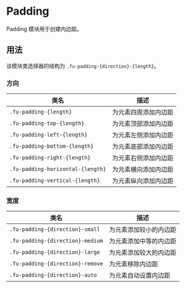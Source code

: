 # Padding

Padding 模块用于创建内边距。

## 用法

该模块类选择器的结构为 `.fu-padding-{direction}-{length}`。

### 方向

| 类名                              | 描述                 |
|-----------------------------------|----------------------|
| `.fu-padding-{length}`            | 为元素四周添加内边距 |
| `.fu-padding-top-{length}`        | 为元素顶部添加内边距 |
| `.fu-padding-left-{length}`       | 为元素左侧添加内边距 |
| `.fu-padding-bottom-{length}`     | 为元素底部添加内边距 |
| `.fu-padding-right-{length}`      | 为元素右侧添加内边距 |
| `.fu-padding-horizontal-{length}` | 为元素横向添加内边距 |
| `.fu-padding-vertical-{length}`   | 为元素纵向添加内边距 |

### 宽度

| 类名                             | 描述                   |
|----------------------------------|------------------------|
| `.fu-padding-{direction}-small`  | 为元素添加较小的内边距 |
| `.fu-padding-{direction}-medium` | 为元素添加中等的内边距 |
| `.fu-padding-{direction}-large`  | 为元素添加较大的内边距 |
| `.fu-padding-{direction}-remove` | 为元素移除内边距       |
| `.fu-padding-{direction}-auto`   | 为元素自动设置内边距   |